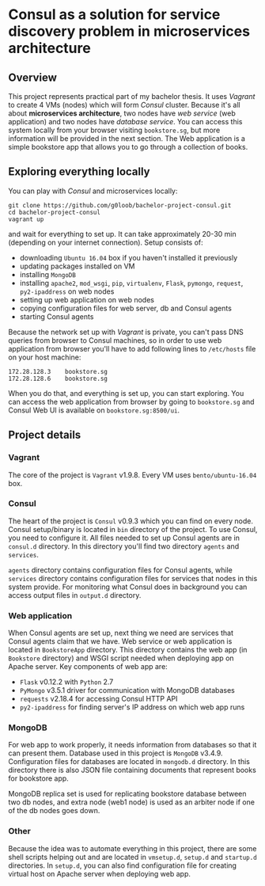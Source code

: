 # Consul as a solution for service discovery problem in microservices architecture

## Overview

This project represents practical part of my bachelor thesis. It uses *Vagrant* to create 4 VMs (nodes) which will form *Consul* cluster. Because it's all about **microservices architecture**, two nodes have *web service* (web application) and two nodes have *database service*. You can access this system locally from your browser visiting `bookstore.sg`, but more information will be provided in the next section. The Web application is a simple bookstore app that allows you to go through a collection of books.

## Exploring everything locally

You can play with *Consul* and microservices locally:
```
git clone https://github.com/g0loob/bachelor-project-consul.git
cd bachelor-project-consul
vagrant up
```
and wait for everything to set up. It can take approximately 20-30 min (depending on your internet connection). Setup consists of:

- downloading `Ubuntu 16.04` box if you haven't installed it previously
- updating packages installed on VM
- installing `MongoDB`
- installing `apache2`, `mod_wsgi`, `pip`, `virtualenv`, `Flask`, `pymongo`, `request`, `py2-ipaddress` on web nodes
- setting up web application on web nodes
- copying configuration files for web server, db and Consul agents
- starting Consul agents

Because the network set up with *Vagrant* is private, you can't pass DNS queries from browser to Consul machines, so in order to use web application from browser you'll have to add following lines to `/etc/hosts` file on your host machine:
```
172.28.128.3	bookstore.sg
172.28.128.6	bookstore.sg
```

When you do that, and everything is set up, you can start exploring. You can access the web application from browser by going to `bookstore.sg` and Consul Web UI is available on `bookstore.sg:8500/ui`. 


## Project details

### Vagrant 

The core of the project is `Vagrant` v1.9.8. Every VM uses `bento/ubuntu-16.04` box. 

### Consul

The heart of the project is `Consul` v0.9.3 which you can find on every node. Consul setup/binary is located in `bin` directory of the project. To use Consul, you need to configure it. All files needed to set up Consul agents are in `consul.d` directory. In this directory you'll find two directory `agents` and `services`. 

`agents` directory contains configuration files for Consul agents, while `services` directory contains configuration files for services that nodes in this system provide. For monitoring what Consul does in background you can access output files in `output.d` directory.

### Web application

When Consul agents are set up, next thing we need are services that Consul agents claim that we have. Web service or web application is located in `BookstoreApp` directory. This directory contains the web app (in `Bookstore` directory) and WSGI script needed when deploying app on Apache server. Key components of web app are:

- `Flask` v0.12.2 with `Python` 2.7
- `PyMongo` v3.5.1 driver for communication with MongoDB databases
- `requests` v2.18.4 for accessing Consul HTTP API
- `py2-ipaddress` for finding server's IP address on which web app runs

### MongoDB

For web app to work properly, it needs information from databases so that it can present them. Database used in this project is `MongoDB` v3.4.9. Configuration files for databases are located in `mongodb.d` directory. In this directory there is also JSON file containing documents that represent books for bookstore app. 

MongoDB replica set is used for replicating bookstore database between two db nodes, and extra node (web1 node) is used as an arbiter node if one of the db nodes goes down.

### Other

Because the idea was to automate everything in this project, there are some shell scripts helping out and are located in `vmsetup.d`, `setup.d` and `startup.d` directories. In `setup.d`, you can also find configuration file for creating virtual host on Apache server when deploying web app.
